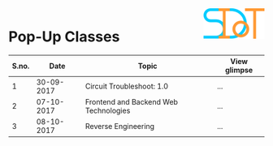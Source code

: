 <img align="right" width="120" height="60" src="https://github.com/Team-SDIoT/SDIoT_Events/blob/master/SDIoT%20New%20Logo.png">

# Pop-Up Classes

|S.no.|Date|Topic|View glimpse|
|---|---|---|---|
|1|30-09-2017|Circuit Troubleshoot: 1.0|...|
|2|07-10-2017|Frontend and Backend Web Technologies|...|
|3|08-10-2017|Reverse Engineering|...|
